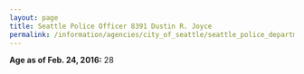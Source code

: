 ```yaml
---
layout: page
title: Seattle Police Officer 8391 Dustin R. Joyce
permalink: /information/agencies/city_of_seattle/seattle_police_department/copbook/8391/
---
```


**Age as of Feb. 24, 2016:** 28
